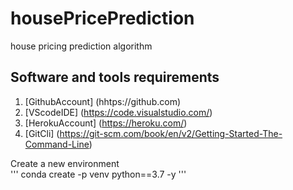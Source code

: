# housePricePrediction
house pricing prediction algorithm


## Software and tools requirements
1. [GithubAccount] (hhtps://github.com)
2. [VScodeIDE] (https://code.visualstudio.com/)
3. [HerokuAccount] (https://heroku.com/)
4. [GitCli] (https://git-scm.com/book/en/v2/Getting-Started-The-Command-Line)


Create a new environment  
'''
conda create -p venv python==3.7 -y
'''
